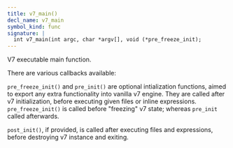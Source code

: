 ```yaml
---
title: v7_main()
decl_name: v7_main
symbol_kind: func
signature: |
  int v7_main(int argc, char *argv[], void (*pre_freeze_init);
---
```


V7 executable main function.

There are various callbacks available:

`pre_freeze_init()` and `pre_init()` are optional intialization functions,
aimed to export any extra functionality into vanilla v7 engine. They are
called after v7 initialization, before executing given files or inline
expressions. `pre_freeze_init()` is called before "freezing" v7 state;
whereas `pre_init` called afterwards.

`post_init()`, if provided, is called after executing files and expressions,
before destroying v7 instance and exiting. 

